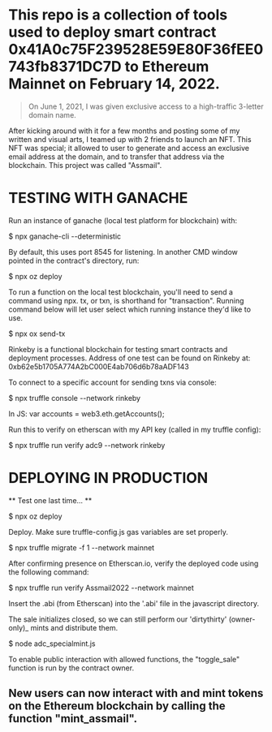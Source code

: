 # This repo is a collection of tools used to deploy smart contract 0x41A0c75F239528E59E80F36fEE0743fb8371DC7D to Ethereum Mainnet on February 14, 2022. 

> On June 1, 2021, I was given exclusive access to a high-traffic 3-letter domain name.

After kicking around with it for a few months and posting some of my written and visual arts, I teamed up with 2 friends to launch an NFT. This NFT was special; it allowed to user to generate and access an exclusive email address at the domain, and to transfer that address via the blockchain. This project was called "Assmail".

# TESTING WITH GANACHE

Run an instance of ganache (local test platform for blockchain) with:

  $ npx ganache-cli --deterministic

By default, this uses port 8545 for listening. In another CMD window pointed in the contract's directory, run: 

  $ npx oz deploy

To run a function on the local test blockchain, you'll need to send a command using npx. tx, or txn, is shorthand for "transaction". Running command below will let user select which running instance they'd like to use. 

  $ npx ox send-tx

Rinkeby is a functional blockchain for testing smart contracts and deployment processes. Address of one test can be found on Rinkeby at: 0xb62e5b1705A774A2bC000E4ab706d6b78aADF143

To connect to a specific account for sending txns via console:

  $ npx truffle console --network rinkeby

  In JS: var accounts = web3.eth.getAccounts(); 

Run this to verify on etherscan with my API key (called in my truffle config): 

$ npx truffle run verify adc9 --network rinkeby

# DEPLOYING IN PRODUCTION

** Test one last time... **

  $ npx oz deploy

Deploy. Make sure truffle-config.js gas variables are set properly.

  $ npx truffle migrate -f 1 --network mainnet

After confirming presence on Etherscan.io, verify the deployed code using the following command:

  $ npx truffle run verify Assmail2022 --network mainnet

Insert the .abi (from Etherscan) into the '.abi' file in the javascript directory.

The sale initializes closed, so we can still perform our 'dirtythirty' (owner-only)_ mints and distribute them.

  $ node adc_specialmint.js

To enable public interaction with allowed functions, the "toggle_sale" function is run by the contract owner.

## New users can now interact with and mint tokens on the Ethereum blockchain by calling the function "mint_assmail".
